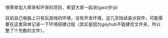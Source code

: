 很荣幸加入辉哥和环哥的项目，希望大家一起进(gao)步(ji)

目前自己电脑上只有玩游戏的环境，没有开发环境，这几天陆续装点软件，可能需要在这里简单记录一下环境搭建过程（其实是因为gayhub不能建空文件夹，所以整了个充数的文件）。
